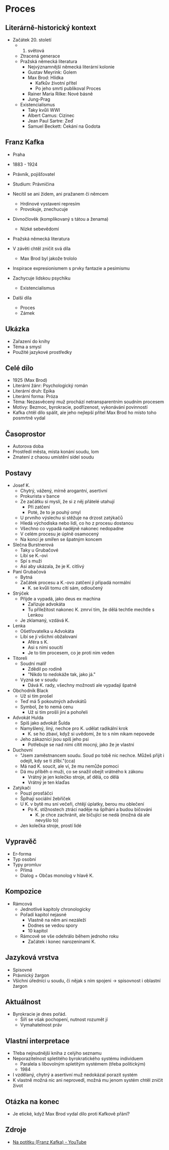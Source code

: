 # Proces

## Literárně-historický kontext
- Začátek 20. století
    - 1. světová
    - Ztracená generace
    - Pražská německá literatura
        - Nejvýznamnější německá literární kolonie
        - Gustav Meyrink: Golem
        - Max Brod: Hlídka
            - Kafkův životní přítel
            - Po jeho smrti publikoval Proces
        - Rainer Maria Rilke: Nové básně
        - Jung-Prag
    - Existencialismus
        - Taky kvůli WWI
        - Albert Camus: Cizinec
        - Jean Paul Sartre: Zeď
        - Samuel Beckett: Čekání na Godota

## Franz Kafka
- Praha
- 1883 - 1924
- Právník, pojišťovatel
- Studium: Právničina
- Necítil se ani židem, ani pražanem či němcem
    - Hrdinové vystaveni represím
    - Provokuje, znechucuje
- Divnočlověk (komplikovaný s tátou a ženama)
    - Nízké sebevědomí

- Pražská německá literatura
- V závěti chtěl zničit svá díla
    - Max Brod byl jakože trololo
- Inspirace expresionismem s prvky fantazie a pesimismu
- Zachycuje lidskou psychiku
    - Existencialismus

- Další díla
    - Proces
    - Zámek

## Ukázka
- Zařazení do knihy
- Téma a smysl
- Použité jazykové prostředky

## Celé dílo
- 1925 (Max Brod)
- Literární žánr: Psychologický román
- Literární druh: Epika
- Literární forma: Próza
- Téma: Nezasvěcený muž prochází netransparentním soudním procesem
- Motivy: Bezmoc, byrokracie, podřízenost, vykonávání povinností
- Kafka chtěl dílo spálit, ale jeho nejlepší přítel Max Brod ho místo toho posmrtně vydal

## Časoprostor
- Autorova doba
- Prostředí města, místa konání soudu, lom
- Zmatení z chaosu umístění sídel soudu

## Postavy
- Josef K.
    - Chytrý, vážený, mírně arogantní, asertivní
    - Prokurista v bance
    - Ze začátku si myslí, že si z něj přátelé utahují
        - Při zatčení 
        - Poté, že to je pouhý omyl
    - U prvního výslechu si stěžuje na drzost zatýkačů
    - Hledá východiska nebo lidi, co ho z procesu dostanou
    - Všechno co vypadá nadějně nakonec nedopadne
    - V celém procesu je úplně osamocený
    - Na konci je smířen se špatným koncem
- Slečna Burstnerová
    - Taky u Grubačové
    - Líbí se K.-ovi
    - Spí s muži
    - Asi aby ukázala, že je K. citlivý
- Paní Grubačová
    - Bytná
    - Začátek procesu a K.-ovo zatčení jí připadá normální
        - K. se kvůli tomu cítí sám, odloučený
- Strýček
    - Přijde a vypadá, jako deus ex machina
        - Zařizuje advokáta
        - Tu příležitost nakonec K. zmrví tím, že dělá techtle mechtle s Lenkou
    - Je zklamaný, vzdává K.
- Lenka
    - Ošetřovatelka u Advokáta
    - Líbí se jí všichni obžalovaní
        - Aféra s K.
        - Asi s nimi soucítí
        - Je to tím procesem, co je proti nim veden
- Titoreli
    - Soudní malíř
        - Zdědil po rodině
        - "Nikdo to nedokáže tak, jako já."
    - Vyzná se v soudu
        - Dává K. rady, všechny možnosti ale vypadají špatně
- Obchodník Black
    - Už si tím prošel
    - Teď má 5 pokoutných advokátů
    - Symbol, že to nemá cenu
        - Už si tím prošli jiní a pohořeli
- Advokát Hulda
    - Spíš jako advokát Šulda
    - Namyšlený, líný, nechce pro K. udělat radikální krok
        - K. se ho zbaví, když si uvědomí, že to s ním nikam nepovede
    - Jeho zákazníci jsou spíš jeho psi
        - Potřebuje se nad nimi cítit mocný, jako že je vlastní
- Duchovní
    - "Jsem zaměstnancem soudu. Soud po tobě nic nechce. Můžeš přijít i odejít, kdy se ti zlíbí."(cca)
    - Má nad K. soucit, ale ví, že mu nemůže pomoci
    - Dá mu příběh o muži, co se snažil obejít vrátného k zákonu
        - Vrátný je jen kolečko stroje, ať dělá, co dělá
        - Vrátný je ten klaďas
- Zatýkači
    - Pouzí prosťáčci
    - Šplhají sociální žebříček
    - U K. v bytě mu sní večeři, chtějí úplatky, berou mu oblečení
        - Po K. stížnostech ztrácí naděje na šplhání a budou bičováni
            - K. je chce zachránit, ale bičující se nedá (možná dá ale nevyšlo to)
    - Jen kolečka stroje, prostí lidé

## Vypravěč
- Er-forma
- Typ osobní
- Typy promluv
    - Přímá
    - Dialog + Občas monolog v hlavě K.

## Kompozice
- Rámcová
    - Jednotlivé kapitoly chronologicky
    - Pořadí kapitol nejasné
        - Vlastně na něm ani nezáleží
        - Dodnes se vedou spory
        - 10 kapitol
    - Rámcově se vše odehrálo během jednoho roku
        - Začátek i konec narozeninami K.

## Jazyková vrstva
- Spisovné
- Právnický žargon
- Všichni úředníci u soudu, či nějak s ním spojeni -> spisovnost i oblastní žargon

## Aktuálnost
- Byrokracie je dnes pořád.
    - Šíří se však pochopení, nutnost rozumět jí
    - Vymahatelnost práv

## Vlastní interpretace
- Třeba nejnudnější kniha z celýho seznamu
- Neporazitelnost spletitého byrokratického systému individuem
    - Paralela s libovolným spletitým systémem (třeba politickým)
    - 1984
- I vzdělaný, chytrý a asertivní muž nedokázal porazit systém
- K vlastně možná nic ani neprovedl, možná mu jenom systém chtěl zničit život

## Otázka na konec
- Je etické, když Max Brod vydal dílo proti Kafkově přání?

## Zdroje
- [Na potítku (Franz Kafka) - YouTube](https://www.youtube.com/watch?v=JvWCJIyOaAw)
